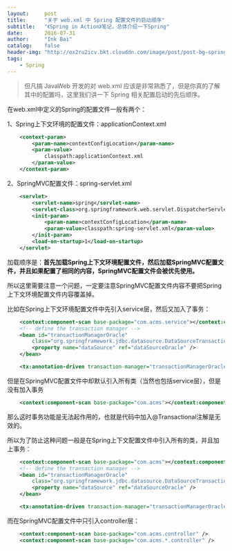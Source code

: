 ```yaml
---
layout:     post
title:      "关于 web.xml 中 Spring 配置文件的启动顺序"
subtitle:   "《Spring in Action》笔记，总体介绍一下Spring"
date:       2016-07-31
author:     "Ink Bai"
catalog:    false
header-img: "http://ox2ru2icv.bkt.clouddn.com/image/post/post-bg-spring.jpg"
tags:
    - Spring
---
```


> 但凡搞 JavaWeb 开发的对 web.xml 应该是非常熟悉了，但是你真的了解其中的配置吗，这里我们讲一下 Spring 相关配置启动的先后顺序。

在web.xml中定义的Spring的配置文件一般有两个：

1、Spring上下文环境的配置文件：applicationContext.xml

```xml
	<context-param>
		<param-name>contextConfigLocation</param-name>
		<param-value>
			classpath:applicationContext.xml
		</param-value>
	</context-param>
```

2、SpringMVC配置文件：spring-servlet.xml

```xml
	<servlet>
		<servlet-name>spring</servlet-name>
		<servlet-class>org.springframework.web.servlet.DispatcherServlet</servlet-class>
		<init-param>
			<param-name>contextConfigLocation</param-name>
			<param-value>classpath:spring-servlet.xml</param-value>
		</init-param>
		<load-on-startup>1</load-on-startup>
	</servlet>
```

加载顺序是：**首先加载Spring上下文环境配置文件，然后加载SpringMVC配置文件，并且如果配置了相同的内容，SpringMVC配置文件会被优先使用。**

所以这里需要注意一个问题，一定要注意SpringMVC配置文件内容不要把Spring上下文环境配置文件内容覆盖掉。

比如在Spring上下文环境配置文件中先引入service层，然后又加入了事务：

```xml
	<context:component-scan base-package="com.acms.service"></context:component-scan>
	<!-- define the transaction manager -->
	<bean id="transactionManagerOracle"
		class="org.springframework.jdbc.datasource.DataSourceTransactionManager">
		<property name="dataSource" ref="dataSourceOracle" />
	</bean>

	<tx:annotation-driven transaction-manager="transactionManagerOracle" />
```

但是在SpringMVC配置文件中却默认引入所有类（当然也包括service层），但是没有加入事务

```xml
	<context:component-scan base-package="com.acms"></context:component-scan>
```

那么这时事务功能是无法起作用的，也就是代码中加入@Transactional注解是无效的。

所以为了防止这种问题一般是在Spring上下文配置文件中引入所有的类，并且加上事务：

```xml
	<context:component-scan base-package="com.acms"></context:component-scan>
	<!-- define the transaction manager -->
	<bean id="transactionManagerOracle"
		class="org.springframework.jdbc.datasource.DataSourceTransactionManager">
		<property name="dataSource" ref="dataSourceOracle" />
	</bean>

	<tx:annotation-driven transaction-manager="transactionManagerOracle" />
```

而在SpringMVC配置文件中只引入controller层：

```xml
	<context:component-scan base-package="com.acms.controller" />
	<context:component-scan base-package="com.acms.*.controller" />
```
